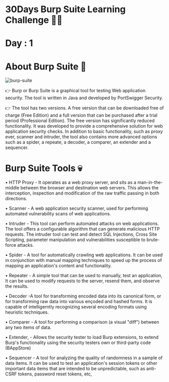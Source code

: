 # 30Days Burp Suite Learning Challenge 🧑‍💻

# Day : 1

# About Burp Suite 🙂

![burp-suite](https://user-images.githubusercontent.com/106522935/212381614-83d0663a-ca15-43a1-8ad1-3e32c9d197bb.png)


👉 Burp or Burp Suite is a graphical tool for testing Web application security. The tool is written in Java and developed by PortSwigger Security.

👉 The tool has two versions. A free version that can be downloaded free of charge (Free Edition) and a full version that can be purchased after a trial period (Professional Edition). The free version has significantly reduced functionality. It was developed to provide a comprehensive solution for web application security checks. In addition to basic functionality, such as proxy ever, scanner and intruder, the tool also contains more advanced options such as a spider, a repeate, a decoder, a comparer, an extender and a sequencer.

# Burp Suite Tools 💀

• HTTP Proxy - It operates as a web proxy server, and sits as a man-in-the-middle between the browser and destination web servers. This allows the interception, inspection and modification of the raw traffic passing in both directions.

• Scanner - A web application security scanner, used for performing automated vulnerability scans of web applications.

• Intruder - This tool can perform automated attacks on web applications. The tool offers a configurable algorithm that can generate malicious HTTP requests. The intruder tool can test and detect SQL Injections, Cross Site Scripting, parameter manipulation and vulnerabilities susceptible to brute-force attacks.

• Spider - A tool for automatically crawling web applications. It can be used in conjunction with manual mapping techniques to speed up the process of mapping an application's content and functionality.

• Repeater - A simple tool that can be used to manually, test an application, It can be used to modify requests to the server, resend them, and observe the results.

• Decoder -A tool for transforming encoded data into its canonical form, or for transforming raw data into various ençoded and hashed forms. It is capable of intelligerntly recognizing several encoding formats using heuristic techniques.

• Comparer - A tool for performing a comparison (a visual "diff") between any two items of data.

• Extender, - Allows the security tester to load Burp extensions, to extend Burp's functionality using the security testers own or third-party code (BAppStore)

• Sequencer - A tool for analyzing the quality of randomness in a sample of data items. It can be used to test an application's session tokens or other important data items that are intended to be unpredictable, such as anti-CSRF tokens, password reset tokens, etc,
